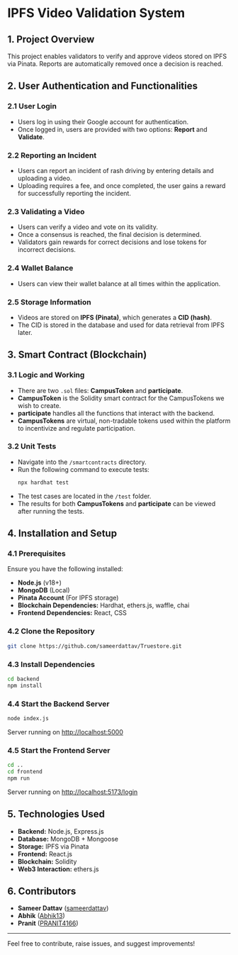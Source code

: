 # IPFS Video Validation System

## 1. Project Overview
This project enables validators to verify and approve videos stored on IPFS via Pinata. Reports are automatically removed once a decision is reached.

## 2. User Authentication and Functionalities

### 2.1 User Login
- Users log in using their Google account for authentication.
- Once logged in, users are provided with two options: **Report** and **Validate**.

### 2.2 Reporting an Incident
- Users can report an incident of rash driving by entering details and uploading a video.
- Uploading requires a fee, and once completed, the user gains a reward for successfully reporting the incident.

### 2.3 Validating a Video
- Users can verify a video and vote on its validity.
- Once a consensus is reached, the final decision is determined.
- Validators gain rewards for correct decisions and lose tokens for incorrect decisions.

### 2.4 Wallet Balance
- Users can view their wallet balance at all times within the application.

### 2.5 Storage Information
- Videos are stored on **IPFS (Pinata)**, which generates a **CID (hash)**.
- The CID is stored in the database and used for data retrieval from IPFS later.

## 3. Smart Contract (Blockchain)

### 3.1 Logic and Working
- There are two `.sol` files: **CampusToken** and **participate**.
- **CampusToken** is the Solidity smart contract for the CampusTokens we wish to create.
- **participate** handles all the functions that interact with the backend.
- **CampusTokens** are virtual, non-tradable tokens used within the platform to incentivize and regulate participation.

### 3.2 Unit Tests
- Navigate into the `/smartcontracts` directory.
- Run the following command to execute tests:
  ```sh
  npx hardhat test
  ```
- The test cases are located in the `/test` folder.
- The results for both **CampusTokens** and **participate** can be viewed after running the tests.

## 4. Installation and Setup

### 4.1 Prerequisites
Ensure you have the following installed:
- **Node.js** (v18+)
- **MongoDB** (Local)
- **Pinata Account** (For IPFS storage)
- **Blockchain Dependencies:** Hardhat, ethers.js, waffle, chai
- **Frontend Dependencies:** React, CSS

### 4.2 Clone the Repository
```sh
git clone https://github.com/sameerdattav/Truestore.git
```

### 4.3 Install Dependencies
```sh
cd backend
npm install
```

### 4.4 Start the Backend Server
```sh
node index.js
```
Server running on [http://localhost:5000](http://localhost:5000)

### 4.5 Start the Frontend Server
```sh
cd ..
cd frontend
npm run
```
Server running on [http://localhost:5173/login](http://localhost:5173/login)

## 5. Technologies Used
- **Backend:** Node.js, Express.js
- **Database:** MongoDB + Mongoose
- **Storage:** IPFS via Pinata
- **Frontend:** React.js
- **Blockchain:** Solidity
- **Web3 Interaction:** ethers.js

## 6. Contributors
- **Sameer Dattav** ([sameerdattav](https://github.com/sameerdattav))
- **Abhik** ([Abhik13](https://github.com/Abhik13))
- **Pranit** ([PRANIT4166](https://github.com/PRANIT4166))

---

Feel free to contribute, raise issues, and suggest improvements!
